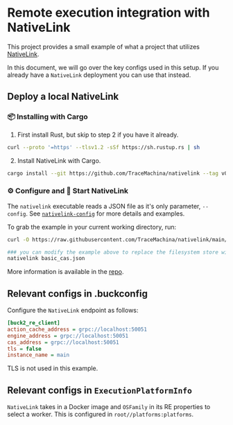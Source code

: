 # Remote execution integration with NativeLink

This project provides a small example of what a project that utilizes
[NativeLink](https://github.com/Tracemachina/nativelink).

In this document, we will go over the key configs used in this setup. If you
already have a `NativeLink` deployment you can use that instead.

## Deploy a local NativeLink

### 📦 Installing with Cargo

1. First install Rust, but skip to step 2 if you have it already.

```bash
curl --proto '=https' --tlsv1.2 -sSf https://sh.rustup.rs | sh
```

2. Install NativeLink with Cargo.

```bash
cargo install --git https://github.com/TraceMachina/nativelink --tag v0.4.0
```

### ⚙️ Configure and 🦾 Start NativeLink

The `nativelink` executable reads a JSON file as it's only parameter,
`--config`. See
[`nativelink-config`](https://github.com/TraceMachina/nativelink/tree/main/nativelink-config/examples/basic_cas.json)
for more details and examples.

To grab the example in your current working directory, run:

```bash
curl -O https://raw.githubusercontent.com/TraceMachina/nativelink/main/nativelink-config/examples/basic_cas.json

### you can modify the example above to replace the filesystem store with the memory store if you favor speed over data durability.
nativelink basic_cas.json
```

More information is available in the
[repo](https://github.com/Tracemachina/nativelink).

## Relevant configs in .buckconfig

Configure the `NativeLink` endpoint as follows:

```ini
[buck2_re_client]
action_cache_address = grpc://localhost:50051
engine_address = grpc://localhost:50051
cas_address = grpc://localhost:50051
tls = false
instance_name = main
```

TLS is not used in this example.

## Relevant configs in `ExecutionPlatformInfo`

`NativeLink` takes in a Docker image and `OSFamily` in its RE properties to
select a worker. This is configured in `root//platforms:platforms`.
